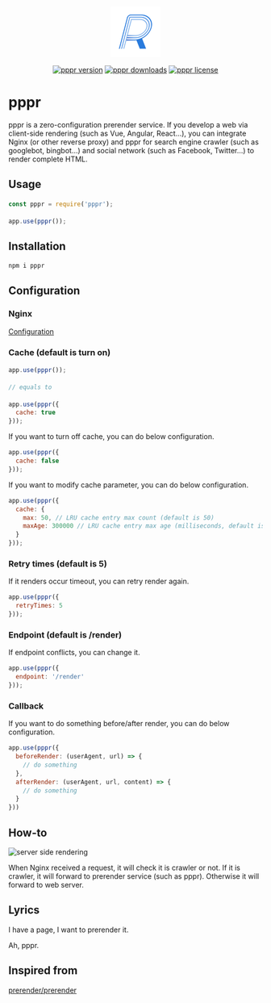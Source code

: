 <p align="center"><img width="100" src="https://raw.githubusercontent.com/funliday/pppr/master/assets/logo.png" alt="pppr logo"></a></p>

<p align="center">
  <a href="https://www.npmjs.com/package/pppr"><img src="https://img.shields.io/npm/v/pppr" alt="pppr version"></a>
  <a href="https://www.npmjs.com/package/pppr"><img src="https://img.shields.io/npm/dw/pppr" alt="pppr downloads"></a>
  <a href="https://www.npmjs.com/package/pppr"><img src="https://img.shields.io/npm/l/pppr" alt="pppr license"></a>
</p>

# pppr

pppr is a zero-configuration prerender service. If you develop a web via client-side rendering (such as Vue, Angular, React...), you can integrate Nginx (or other reverse proxy) and pppr for search engine crawler (such as googlebot, bingbot...) and social network (such as Facebook, Twitter...) to render complete HTML.

## Usage

```js
const pppr = require('pppr');

app.use(pppr());
```

## Installation

```sh
npm i pppr
```

## Configuration

### Nginx

[Configuration](https://gist.github.com/thoop/8165802)

### Cache (default is turn on)

```js
app.use(pppr());

// equals to

app.use(pppr({
  cache: true
}));
```

If you want to turn off cache, you can do below configuration.

```js
app.use(pppr({
  cache: false
}));
```

If you want to modify cache parameter, you can do below configuration.

```js
app.use(pppr({
  cache: {
    max: 50, // LRU cache entry max count (default is 50)
    maxAge: 300000 // LRU cache entry max age (milliseconds, default is 300000)
  }
}));
```

### Retry times (default is 5)

If it renders occur timeout, you can retry render again.

```js
app.use(pppr({
  retryTimes: 5
}));
```

### Endpoint (default is /render)

If endpoint conflicts, you can change it.

```js
app.use(pppr({
  endpoint: '/render'
}));
```

### Callback

If you want to do something before/after render, you can do below configuration.

```js
app.use(pppr({
  beforeRender: (userAgent, url) => {
    // do something
  },
  afterRender: (userAgent, url, content) => {
    // do something
  }
}))
```

## How-to

![server side rendering](https://user-images.githubusercontent.com/795839/82450244-0b86f580-9adf-11ea-9585-3b0224aae0de.jpg)

When Nginx received a request, it will check it is crawler or not. If it is crawler, it will forward to prerender service (such as pppr). Otherwise it will forward to web server.

## Lyrics

I have a page, I want to prerender it.

Ah, pppr.

## Inspired from

[prerender/prerender](https://github.com/prerender/prerender)
